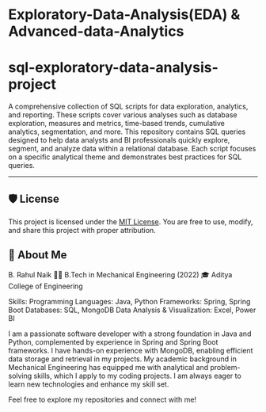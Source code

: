# Exploratory-Data-Analysis(EDA) & Advanced-data-Analytics



# sql-exploratory-data-analysis-project
A comprehensive collection of SQL scripts for data exploration, analytics, and reporting. These scripts cover various analyses such as database exploration, measures and metrics, time-based trends, cumulative analytics, segmentation, and more.
This repository contains SQL queries designed to help data analysts and BI professionals quickly explore, segment, and analyze data within a relational database. Each script focuses on a specific analytical theme and demonstrates best practices for SQL queries.

---

## 🛡️ License

This project is licensed under the [MIT License](LICENSE). You are free to use, modify, and share this project with proper attribution.

## 🌟 About Me

B. Rahul Naik
👨‍🎓 B.Tech in Mechanical Engineering (2022)
🎓 Aditya College of Engineering

Skills:
Programming Languages: Java, Python
Frameworks: Spring, Spring Boot
Databases: SQL, MongoDB
Data Analysis & Visualization: Excel, Power BI

I am a passionate software developer with a strong foundation in Java and Python, complemented by experience in Spring and Spring Boot frameworks. I have hands-on experience with MongoDB, enabling efficient data storage and retrieval in my projects. My academic background in Mechanical Engineering has equipped me with analytical and problem-solving skills, which I apply to my coding projects. I am always eager to learn new technologies and enhance my skill set.

Feel free to explore my repositories and connect with me!
